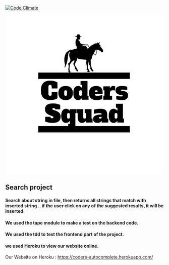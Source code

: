 [![Code Climate](https://codeclimate.com/github/coders-squad/search-website/badges/gpa.svg)](https://codeclimate.com/github/coders-squad/search-website)

![alt text](https://github.com/coders-squad/pomodoro-timer/blob/master/STEAKHOUSE_1_.png)



## Search project
#### Search about string in file, then returns all strings that match with inserted string .. if the user click on any of the suggested results, it will be inserted.


#### We used the tape module to make a test on the backend code.


#### We used the tdd to test the frontend part of the project.


#### we used Heroku to view our website online.
Our Website on Heroku : https://coders-autocomplete.herokuapp.com/
